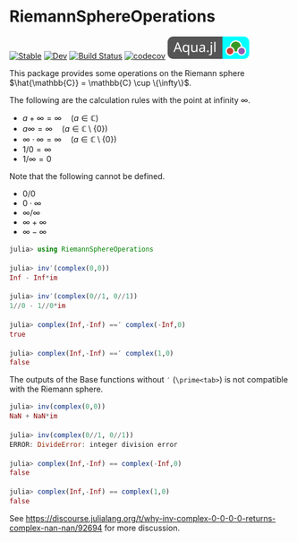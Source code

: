 # RiemannSphereOperations

[![Stable](https://img.shields.io/badge/docs-stable-blue.svg)](https://hyrodium.github.io/RiemannSphereOperations.jl/stable)
[![Dev](https://img.shields.io/badge/docs-dev-blue.svg)](https://hyrodium.github.io/RiemannSphereOperations.jl/dev)
[![Build Status](https://github.com/hyrodium/RiemannSphereOperations.jl/workflows/CI/badge.svg)](https://github.com/hyrodium/RiemannSphereOperations.jl/actions?query=workflow%3ACI+branch%3Amain)
[![codecov](https://codecov.io/gh/hyrodium/RiemannSphereOperations.jl/branch/main/graph/badge.svg?token=dJBiR91dCD)](https://codecov.io/gh/hyrodium/RiemannSphereOperations.jl)
[![Aqua QA](https://raw.githubusercontent.com/JuliaTesting/Aqua.jl/master/badge.svg)](https://github.com/JuliaTesting/Aqua.jl)

This package provides some operations on the Riemann sphere $\hat{\mathbb{C}} = \mathbb{C} \cup \{\infty\}$.

The following are the calculation rules with the point at infinity $\infty$.

* $a+\infty = \infty \quad (a\in\mathbb{C})$
* $a\infty = \infty \quad (a\in\mathbb{C}\setminus\{0\})$
* $\infty\cdot\infty = \infty \quad (a\in\mathbb{C}\setminus\{0\})$
* $1/0 = \infty$
* $1/\infty = 0$

Note that the following cannot be defined.

* $0 / 0$
* $0 \cdot \infty$
* $\infty / \infty$
* $\infty + \infty$
* $\infty - \infty$

```julia
julia> using RiemannSphereOperations

julia> inv′(complex(0,0))
Inf - Inf*im

julia> inv′(complex(0//1, 0//1))
1//0 - 1//0*im

julia> complex(Inf,-Inf) ==′ complex(-Inf,0)
true

julia> complex(Inf,-Inf) ==′ complex(1,0)
false
```

The outputs of the Base functions without `′` (`\prime<tab>`) is not compatible with the Riemann sphere.

```julia
julia> inv(complex(0,0))
NaN + NaN*im

julia> inv(complex(0//1, 0//1))
ERROR: DivideError: integer division error

julia> complex(Inf,-Inf) == complex(-Inf,0)
false

julia> complex(Inf,-Inf) == complex(1,0)
false
```

See https://discourse.julialang.org/t/why-inv-complex-0-0-0-0-returns-complex-nan-nan/92694 for more discussion.
